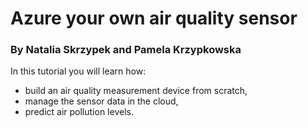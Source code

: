 # Azure your own air quality sensor
### By Natalia Skrzypek and Pamela Krzypkowska





In this tutorial you will learn how:
- build an air quality measurement device from scratch,
- manage the sensor data in the cloud,
- predict air pollution levels.


